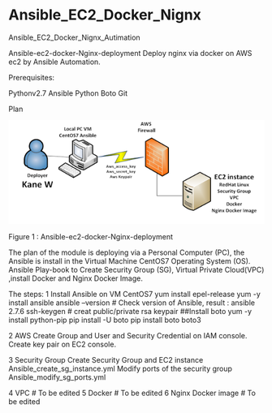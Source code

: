 # Ansible_EC2_Docker_Nignx
Ansible_EC2_Docker_Nignx_Autimation

Ansible-ec2-docker-Nginx-deployment
Deploy nginx via docker on AWS ec2 by Ansible Automation.

Prerequisites:

Pythonv2.7
Ansible
Python Boto
Git

Plan


![image of Plan_AnsibleEC2DockerNginxx](https://github.com/KaneWen/Ansible_EC2_Docker_Nignx/blob/master/Plan_AnsibleEC2DockerNginxx.png)
 
Figure 1  : Ansible-ec2-docker-Nginx-deployment

The plan of the module is deploying via a Personal Computer (PC), the Ansible is install in the Virtual Machine CentOS7 Operating System (OS). Ansible Play-book to Create Security Group (SG), Virtual Private Cloud(VPC) ,install Docker and Nginx Docker Image.

The steps:
1 Install  Ansible on VM CentOS7
yum install epel-release
yum -y install ansible
ansible –version        # Check version of Ansible, result : ansible 2.7.6
ssh-keygen               # creat public/private rsa keypair
##Install boto
yum -y install python-pip
 pip install -U boto
pip install boto boto3

2 AWS 
Create Group and User and Security Credential on IAM console.
Create key pair on EC2 console.

3 Security Group 
Create Security Group and EC2 instance
Ansible_create_sg_instance.yml
Modify ports of the security  group
Ansible_modify_sg_ports.yml

4 VPC  # To be edited
5 Docker  # To be edited
6 Nginx Docker image # To be edited
